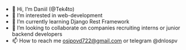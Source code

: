 - 👋 Hi, I’m Daniil (@Tek4to)
- 👀 I’m interested in web-development
- 🌱 I’m currently learning Django Rest Framework
- 💞️ I’m looking to collaborate on companies recruiting interns or junior backend developers
- 📫 How to reach me osipovd722@gmail.com or telegram @dnlospv

<!---
Tek4to/Tek4to is a ✨ special ✨ repository because its `README.md` (this file) appears on your GitHub profile.
You can click the Preview link to take a look at your changes.
--->
